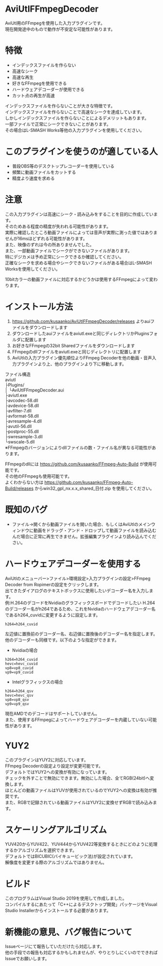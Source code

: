 # AviUtlFFmpegDecoder
 AviUtl用のFFmpegを使用した入力プラグインです。  
 現在開発途中のもので動作が不安定な可能性があります。

# 特徴
- インデックスファイルを作らない
- 高速なシーク
- 高速な再生
- 好きなFFmpegを使用できる
- ハードウェアデコーダーが使用できる
- カット点の再生が高速

インデックスファイルを作らないことが大きな特徴です。  
インデックスファイルを作らないことで高速なシークを達成しています。  
しかしインデックスファイルを作らないことによるデメリットもあります。  
一部ファイルで正常にシークできないことがあります。  
その場合はL-SMASH Works等他の入力プラグインを使用してください。  

# このプラグインを使うのが適している人
- 普段OBS等のデスクトップレコーダーを使用している
- 頻繁に動画ファイルをカットする
- 精度より速度を求める

# 注意
この入力プラグインは高速にシーク・読み込みをすることを目的に作成しています。  
そのためある程度の精度が失われる可能性があります。  
実際に確認したところ動画ファイルによっては音声が実際に測った値ではありませんが16msほどずれる可能性があります。  
また、映像のずれは今の所ありませんでした。  
また、一部動画ファイルでシークができないファイルがあります。  
特にデジカメは予め正常にシークできるか確認してください。  
正確なシークを求める場合やシークできないファイルがある場合はL-SMASH Worksを使用してください。  

10bitカラーの動画ファイルに対応するかどうかは使用するFFmpegによって変わります。  

# インストール方法
1. https://github.com/kusaanko/AviUtlFFmpegDecoder/releases よりauiファイルをダウンロードします
1. ダウンロードしたauiファイルをaviutl.exeと同じディレクトリかPluginsフォルダに配置します
1. お好きなFFmpegの32bit Sharedファイルをダウンロードします
1. FFmpegのdllファイルをaviutl.exeと同じディレクトリに配置します
1. AviUtlの入力プラグイン優先順位よりFFmpeg Decoderを他の動画・音声入力プラグインより上、他のプラグインより下に移動します。

ファイル構造  
aviutl  
├Plugins/  
│  └AviUtlFFmpegDecoder.aui  
├aviutl.exe  
├avcodec-58.dll  
├avdevice-58.dll  
├avfilter-7.dll  
├avformat-58.dll  
├avresample-4.dll  
├avutil-56.dll  
├postproc-55.dll  
├swresample-3.dll  
└swscale-5.dll  
※FFmpegのバージョンによりdllファイルの数・ファイル名が異なる可能性があります。  

FFmpegのdllには https://github.com/kusaanko/FFmpeg-Auto-Build が使用可能です。  
その他のFFmpegも使用可能です。  
よくわからない方は https://github.com/kusaanko/FFmpeg-Auto-Build/releases からwin32_gpl_nx.x.x_shared_日付.zip を使用してください。  

# 既知のバグ
- ファイル->開くから動画ファイルを開いた場合、もしくはAviUtlのメインウィンドウに動画をドラッグ・アンド・ドロップして動画ファイルを読み込むんだ場合に正常に再生できません。拡張編集プラグインより読み込んでください。

# ハードウェアデコーダーを使用する
AviUtlのメニューバー>ファイル>環境設定>入力プラグインの設定>FFmpeg Decoder from Ropimerの設定をクリックします。  
出てきたダイアログのテキストボックスに使用したいデコーダー名を入力します。  
例:H.264のデコードをNvidiaのグラフィックスボードでデコードしたい
H.264のデコーダー名がh264であるため、これをNvidiaのハードウェアデコーダー名であるh264_cuvidに変更するように設定します。  

```
h264=h264_cuvid
```
左辺値に置換前のデコーダー名、右辺値に置換後のデコーダー名を指定します。  
他のデコーダーも同様です。以下のような指定ができます。 
- Nvidiaの場合

```
h264=h264_cuvid
hevc=hevc_cuvid
vp8=vp8_cuvid
vp9=vp9_cuvid
```

- Intelグラフィックスの場合

```
h264=h264_qsv
hevc=hevc_qsv
vp8=vp8_qsv
vp9=vp9_qsv
```
現在AMDでのデコードはサポートしていません。  
また、使用するFFmpegによってハードウェアデコーダーを内蔵していない可能性があります。

# YUY2
このプラグインはYUY2に対応しています。  
FFmpeg Decoderの設定より設定が変更可能です。  
デフォルトではYUY2への変換が有効になっています。  
チェックを外すことで無効にできます。無効にした場合、全てRGB(24bit)へ変換します。  
ほとんどの動画ファイルはYUVが使用されているのでYUY2への変換は有効が推奨です。  
また、RGBで記録されている動画ファイルはYUY2に変換せずRGBで読み込みます。

# スケーリングアルゴリズム
YUV420からYUV422、YUV444からYUV422等変換するときにどのように処理するかアルゴリズムを選択できます。  
デフォルトではBICUBIC(バイキュービック法)が設定されています。  
解像度を変更する際のアルゴリズムではありません。  

# ビルド
このプログラムはVisual Studio 2019を使用して作成しました。  
コンパイルするにあたって「C++によるデスクトップ開発」パッケージをVisual Studio Installerからインストールする必要があります。

# 新機能の意見、バグ報告について
Issueページにて報告していただけたら対応します。  
他の手段での報告も対応するかもしれませんが、やりとりしにくいのでできればIssueでお願いします。  